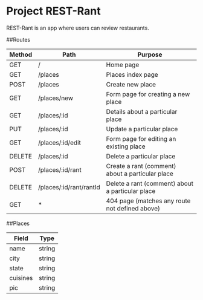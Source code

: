# Project REST-Rant

REST-Rant is an app where users can review restaurants.

##Routes

| Method | Path                    | Purpose                                          |
| ------ | ----------------------- | ------------------------------------------------ |
| GET    | /                       | Home page                                        |
| GET    | /places                 | Places index page                                |
| POST   | /places                 | Create new place                                 |
| GET    | /places/new             | Form page for creating a new place               |
| GET    | /places/:id             | Details about a particular place                 |
| PUT    | /places/:id             | Update a particular place                        |
| GET    | /places/:id/edit        | Form page for editing an existing place          |
| DELETE | /places/:id             | Delete a particular place                        |
| POST   | /places/:id/rant        | Create a rant (comment) about a particular place |
| DELETE | /places/:id/rant/rantId | Delete a rant (comment) about a particular place |
| GET    | \*                      | 404 page (matches any route not defined above)   |

##Places

| Field    | Type   |
| -------- | ------ |
| name     | string |
| city     | string |
| state    | string |
| cuisines | string |
| pic      | string |
